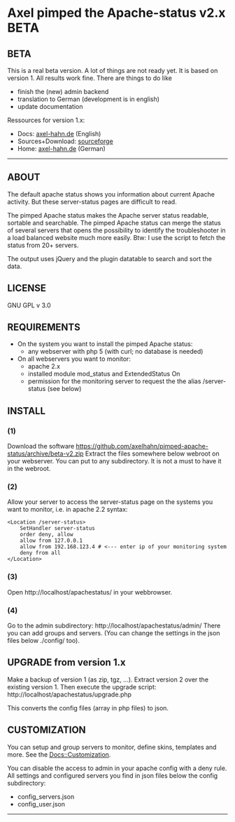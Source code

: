 

# Axel pimped the Apache-status v2.x BETA

## BETA

This is a real beta version. A lot of things are not ready yet.
It is based on version 1. All results work fine. There are things to do like

  * finish the (new) admin backend
  * translation to German (development is in english)
  * update documentation


Ressources for version 1.x:

  * Docs: [axel-hahn.de](http://www.axel-hahn.de/docs/apachestatus/index.htm) (English)
  * Sources+Download: [sourceforge](http://sourceforge.net/projects/pimpapachestat/)
  * Home: [axel-hahn.de](http://www.axel-hahn.de/apachestatus) (German)


---


## ABOUT

  The default apache status shows you information about current Apache 
  activity. But these server-status pages are difficult to read.

  The pimped Apache status makes the Apache server status readable,
  sortable and searchable. 
  The pimped Apache status can merge the status of several servers
  that opens the possibility to identify the troubleshooter in a
  load balanced website much more easily. 
  Btw: I use the script to fetch the status from 20+ servers.

  The output uses jQuery and the plugin datatable to search and
  sort the data.

  
## LICENSE
  GNU GPL v 3.0


## REQUIREMENTS
  * On the system you want to install the pimped Apache status:
    - any webserver with php 5 (with curl; no database is needed)
  * On all webservers you want to monitor:
    - apache 2.x
    - installed module mod_status and ExtendedStatus On
    - permission for the monitoring server to request the the 
      alias /server-status (see below)


## INSTALL

### (1)
Download the software https://github.com/axelhahn/pimped-apache-status/archive/beta-v2.zip
Extract the files somewhere below webroot on your webserver. You 
can put to any subdirectory. It is not a must to have it in the 
webroot.

### (2)
Allow your server to access the server-status page on the systems 
you want to monitor, i.e. in apache 2.2 syntax:

    <Location /server-status>
        SetHandler server-status
        order deny, allow
        allow from 127.0.0.1
        allow from 192.168.123.4 # <--- enter ip of your monitoring system
        deny from all
    </Location>

### (3) 
Open http://localhost/apachestatus/ in your webbrowser.

### (4)
Go to the admin subdirectory: http://localhost/apachestatus/admin/
There you can add groups and servers.
(You can change the settings in the json files below ./config/ too).


## UPGRADE from version 1.x

Make a backup of version 1 (as zip, tgz, ...).
Extract version 2 over the existing version 1.
Then execute the upgrade script:
http://localhost/apachestatus/upgrade.php

This converts the config files (array in php files) to json.


## CUSTOMIZATION

You can setup and group servers to monitor, define skins, templates and more.
See the [Docs::Customization](http://www.axel-hahn.de/docs/apachestatus/custom.htm).

You can disable the access to admin in your apache config with a deny rule.
All settings and configured servers you find in json files below the
config subdirectory:
 - config_servers.json
 - config_user.json


----------------------------------------------------------------------
